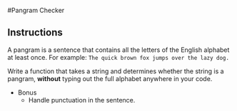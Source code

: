 #Pangram Checker


## Instructions
A pangram is a sentence that contains all the letters of the English alphabet at least once. For example: `The quick brown fox jumps over the lazy dog.`

Write a function that takes a string and determines whether the string is a pangram, **without** typing out the full alphabet anywhere in your code.


* Bonus
  * Handle punctuation in the sentence.
